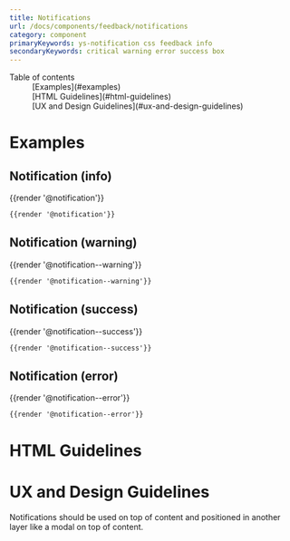```yaml
---
title: Notifications
url: /docs/components/feedback/notifications
category: component
primaryKeywords: ys-notification css feedback info
secondaryKeywords: critical warning error success box
---
```


<nav class="element-navigation">
  <dl class="element-navigation__list">
    <dt class="element-navigation__title">Table of contents</dt>
    <dd class="element-navigation__item">[Examples](#examples)</dd>
    <dd class="element-navigation__item">[HTML Guidelines](#html-guidelines)</dd>
    <dd class="element-navigation__item">[UX and Design Guidelines](#ux-and-design-guidelines)</dd>
  </dl>
</nav>

# Examples
## Notification (info)
<div class="element-preview">
  <div class="element-preview__inner">{{render '@notification'}}</div>
</div>

```html
{{render '@notification'}}
```

## Notification (warning)
<div class="element-preview">
  <div class="element-preview__inner">{{render '@notification--warning'}}</div>
</div>

```html
{{render '@notification--warning'}}
```

## Notification (success)
<div class="element-preview">
  <div class="element-preview__inner">{{render '@notification--success'}}</div>
</div>

```html
{{render '@notification--success'}}
```

## Notification (error)
<div class="element-preview">
  <div class="element-preview__inner">{{render '@notification--error'}}</div>
</div>

```html
{{render '@notification--error'}}
```


# HTML Guidelines

# UX and Design Guidelines
Notifications should be used on top of content and positioned in another layer like a modal on top of content.
